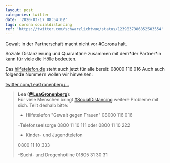 ```yaml
---
layout: post
categories: twitter
date: '2020-03-17 08:54:02'
tags: corona socialdistancing
ref: 'https://twitter.com/schwarzlichtwue/status/1239837386852503554'
---
```

Gewalt in der Partnerschaft macht nicht vor [#Corona](/t/corona) halt.

Soziale Distanzierung und Quarantäne zusammen mit dem\*der Partner\*in kann für viele die Hölle bedeuten.



Das [hilfetelefon.de](https://hilfetelefon.de) steht auch jetzt für alle bereit: 08000 116 016
Auch auch folgende Nummern wollen wir hinweisen:

[twitter.com/LeaGronenberg/…](https://twitter.com/LeaGronenberg/status/1239209768176279552?s=19)
> <b>Lea ([@LeaGronenberg](https://twitter.com/LeaGronenberg)):</b>  
>Für viele Menschen bringt [#SocialDistancing](/t/socialdistancing) weitere Probleme mit sich. Teilt deshalb bitte:  
>  
>- Hilfetelefon "Gewalt gegen Frauen" 08000 116 016   
>  
>-Telefonseelsorge 0800 11 10 111 oder 0800 11 10 222  
>  
>- Kinder- und Jugendtelefon  
>  
>0800 11 10 333  
>  
>-Sucht- und Drogenhotline 01805 31 30 31  

